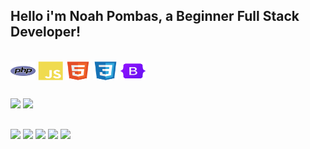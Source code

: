 ## Hello i'm Noah Pombas, a Beginner Full Stack Developer!


<div style="display: inline_block"><br>
  <img align="center" alt="Noah-PHP" height="30" width="40" src="https://raw.githubusercontent.com/devicons/devicon/master/icons/php/php-original.svg">
  <img align="center" alt="Noah-JS" height="30" width="40" src="https://raw.githubusercontent.com/devicons/devicon/master/icons/javascript/javascript-plain.svg">
  <img align="center" alt="Noah-HTML" height="30" width="40" src="https://raw.githubusercontent.com/devicons/devicon/master/icons/html5/html5-original.svg">
  <img align="center" alt="Noah-CSS" height="30" width="40" src="https://raw.githubusercontent.com/devicons/devicon/master/icons/css3/css3-original.svg">
  <img align="center" alt="Noah-BOTSTRAP" height="30" width="40" src="https://raw.githubusercontent.com/devicons/devicon/master/icons/bootstrap/bootstrap-original.svg">
</div>
  
##
 
<img height="150em" src="https://github-readme-stats.vercel.app/api?username=noahpombas-dev&show_icons=true&theme=vue-dark"/>     <img height="150em" src="https://github-readme-stats.vercel.app/api/top-langs/?username=noahpombas-dev&layout=compact&langs_count=16&theme=vue-dark"/>

## 

<div> 
  <a href="https://www.youtube.com/channel/UCNC1xhjMxx21p6R9Mxp6f0Q" target="_blank"><img src="https://img.shields.io/badge/YouTube-FF0000?style=for-the-badge&logo=youtube&logoColor=white" target="_blank"></a>
  <a href="https://instagram.com/noahpombass" target="_blank"><img src="https://img.shields.io/badge/-Instagram-%23E4405F?style=for-the-badge&logo=instagram&logoColor=white" target="_blank"></a>
 	<a href="https://www.twitch.tv/noahpombass" target="_blank"><img src="https://img.shields.io/badge/Twitch-9146FF?style=for-the-badge&logo=twitch&logoColor=white" target="_blank"></a>
 <a href="https://discord.gg/StQrqhqKy9" target="_blank"><img src="https://img.shields.io/badge/Discord-7289DA?style=for-the-badge&logo=discord&logoColor=white" target="_blank"></a> 
  <a href = "mailto:info@noahpombas.ch"><img src="https://img.shields.io/badge/-Gmail-%23333?style=for-the-badge&logo=gmail&logoColor=white" target="_blank"></a>
</div>
